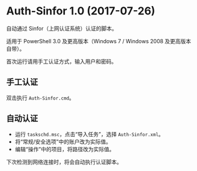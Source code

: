 Auth-Sinfor 1.0 (2017-07-26)
============================
自动通过 Sinfor（上网认证系统）认证的脚本。

适用于 PowerShell 3.0 及更高版本（Windows 7 / Windows 2008 及更高版本自带）。

首次运行请用手工认证方式，输入用户和密码。

手工认证
--------
双击执行 `Auth-Sinfor.cmd`。

自动认证
--------
- 运行 `taskschd.msc`，点击“导入任务”，选择 `Auth-Sinfor.xml`。
- 将“常规/安全选项”中的账户改为实际值。
- 编辑“操作”中的项目，将路径改为实际值。

下次检测到网络连接时，将会自动执行认证脚本。
